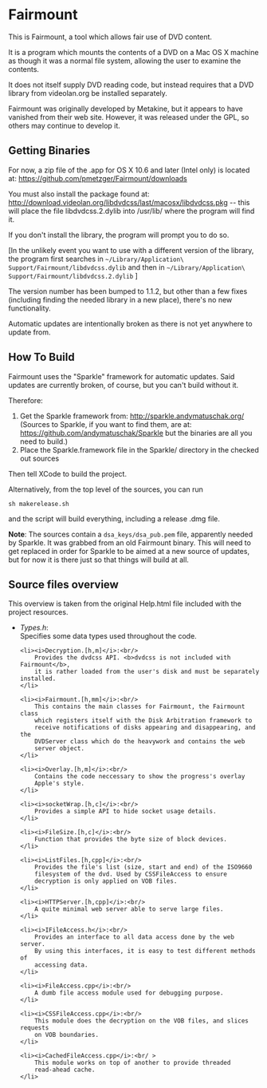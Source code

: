 # Fairmount

This is Fairmount, a tool which allows fair use of DVD content.

It is a program which mounts the contents of a DVD on a Mac OS X
machine as though it was a normal file system, allowing the user to
examine the contents.

It does not itself supply DVD reading code, but instead requires
that a DVD library from videolan.org be installed separately.

Fairmount was originally developed by Metakine, but it appears to have
vanished from their web site. However, it was released under the GPL,
so others may continue to develop it.

## Getting Binaries

For now, a zip file of the .app for OS X 10.6 and later (Intel only)
is located at: <https://github.com/pmetzger/Fairmount/downloads>

You must also install the package found at:
<http://download.videolan.org/libdvdcss/last/macosx/libdvdcss.pkg> --
this will place the file libdvdcss.2.dylib into /usr/lib/ where the
program will find it.

If you don't install the library, the program will prompt you to do so.

\[In the unlikely event you want to use with a different version
of the library, the program first searches in
`~/Library/Application\ Support/Fairmount/libdvdcss.dylib` and then in
`~/Library/Application\ Support/Fairmount/libdvdcss.2.dylib` \]

The version number has been bumped to 1.1.2, but other than a few
fixes (including finding the needed library in a new place), there's
no new functionality.

Automatic updates are intentionally broken as there is not yet
anywhere to update from.

## How To Build

Fairmount uses the "Sparkle" framework for automatic updates. Said
updates are currently broken, of course, but you can't build without
it.

Therefore:

1. Get the Sparkle framework from: <http://sparkle.andymatuschak.org/>
   (Sources to Sparkle, if you want to find them, are at:
   <https://github.com/andymatuschak/Sparkle> but the binaries are all
   you need to build.)
2. Place the Sparkle.framework file in the Sparkle/ directory in the
   checked out sources

Then tell XCode to build the project.

Alternatively, from the top level of the sources, you can run

    sh makerelease.sh

and the script will build everything, including a release .dmg file.

**Note**: The sources contain a `dsa_keys/dsa_pub.pem` file,
apparently needed by Sparkle. It was grabbed from an old Fairmount
binary. This will need to get replaced in order for Sparkle to be
aimed at a new source of updates, but for now it is there just so that
things will build at all.

## Source files overview

This overview is taken from the original Help.html file included with
the project resources.

<ul>
    <li><i>Types.h</i>:<br/>
        Specifies some data types used throughout the code.
    </li>

    <li><i>Decryption.[h,m]</i>:<br/>
        Provides the dvdcss API. <b>dvdcss is not included with Fairmount</b>,
        it is rather loaded from the user's disk and must be separately installed.
    </li>

    <li><i>Fairmount.[h,mm]</i>:<br/>
        This contains the main classes for Fairmount, the Fairmount class
        which registers itself with the Disk Arbitration framework to
        receive notifications of disks appearing and disappearing, and the
        DVDServer class which do the heavywork and contains the web
        server object.
    </li>

    <li><i>Overlay.[h,m]</i>:<br/>
        Contains the code neccessary to show the progress's overlay
        Apple's style.
    </li>

    <li><i>socketWrap.[h,c]</i>:<br/>
        Provides a simple API to hide socket usage details.
    </li>

    <li><i>FileSize.[h,c]</i>:<br/>
        Function that provides the byte size of block devices.
    </li>

    <li><i>ListFiles.[h,cpp]</i>:<br/>
        Provides the file's list (size, start and end) of the ISO9660
        filesystem of the dvd. Used by CSSFileAccess to ensure
        decryption is only applied on VOB files.
    </li>

    <li><i>HTTPServer.[h,cpp]</i>:<br/>
        A quite minimal web server able to serve large files.
    </li>

    <li><i>IFileAccess.h</i>:<br/>
        Provides an interface to all data access done by the web server.
        By using this interfaces, it is easy to test different methods of
        accessing data.
    </li>

    <li><i>FileAccess.cpp</i>:<br/>
        A dumb file access module used for debugging purpose.
    </li>

    <li><i>CSSFileAccess.cpp</i>:<br/>
        This module does the decryption on the VOB files, and slices requests
        on VOB boundaries.
    </li>

    <li><i>CachedFileAccess.cpp</i>:<br/ >
        This module works on top of another to provide threaded
        read-ahead cache.
    </li>
</ul>
